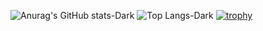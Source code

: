 ![Anurag's GitHub stats-Dark](https://github-readme-stats-amber-beta-62.vercel.app/api?username=SyafaHadyan&count_private=true&show_icons=true&theme=dark)
![Top Langs-Dark](https://github-readme-stats-amber-beta-62.vercel.app/api/top-langs/?username=SyafaHadyan&theme=dark&langs_count=10)
[![trophy](https://github-profile-trophy.vercel.app/?username=SyafaHadyan&theme=onedark)](https://github.com/ryo-ma/github-profile-trophy)
